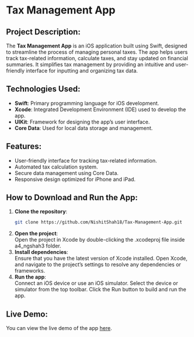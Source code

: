 # Tax Management App

## Project Description:
The **Tax Management App** is an iOS application built using Swift, designed to streamline the process of managing personal taxes. The app helps users track tax-related information, calculate taxes, and stay updated on financial summaries. It simplifies tax management by providing an intuitive and user-friendly interface for inputting and organizing tax data.

## Technologies Used:
- **Swift**: Primary programming language for iOS development.
- **Xcode**: Integrated Development Environment (IDE) used to develop the app.
- **UIKit**: Framework for designing the app’s user interface.
- **Core Data**: Used for local data storage and management.

## Features:
- User-friendly interface for tracking tax-related information.
- Automated tax calculation system.
- Secure data management using Core Data.
- Responsive design optimized for iPhone and iPad.

## How to Download and Run the App:

1. **Clone the repository**:
   ```bash
   git clone https://github.com/NishitShah18/Tax-Management-App.git
2. **Open the project**:<br>
   Open the project in Xcode by double-clicking the .xcodeproj file inside a4_ngshah3 folder.
3. **Install dependencies**:<br>
   Ensure that you have the latest version of Xcode installed.
   Open Xcode, and navigate to the project’s settings to resolve any dependencies or frameworks.
4. **Run the app**:<br>
   Connect an iOS device or use an iOS simulator.
   Select the device or simulator from the top toolbar.
   Click the Run button to build and run the app.

## Live Demo:
You can view the live demo of the app [here](https://seneca-my.sharepoint.com/:v:/g/personal/ngshah3_myseneca_ca/ERkP5fgskfVLh-8HJ-x9dsIBu01Kqpg6sTLx_dZ2nprFOw?e=0go2Wm&nav=eyJyZWZlcnJhbEluZm8iOnsicmVmZXJyYWxBcHAiOiJTdHJlYW1XZWJBcHAiLCJyZWZlcnJhbFZpZXciOiJTaGFyZURpYWxvZy1MaW5rIiwicmVmZXJyYWxBcHBQbGF0Zm9ybSI6IldlYiIsInJlZmVycmFsTW9kZSI6InZpZXcifX0%3D).
